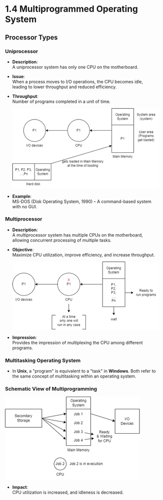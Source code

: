 # 1.4 Multiprogrammed Operating System

## Processor Types

### Uniprocessor
- **Description**:  
  A uniprocessor system has only one CPU on the motherboard.
  
- **Issue**:  
  When a process moves to I/O operations, the CPU becomes idle, leading to lower throughput and reduced efficiency.

- **Throughput**:  
  Number of programs completed in a unit of time.
  
  ![Uniprocessor Overview](img/uniprocessor.drawio.png)
  
- **Example**:  
  MS-DOS (Disk Operating System, 1990) – A command-based system with no GUI.

### Multiprocessor
- **Description**:  
  A multiprocessor system has multiple CPUs on the motherboard, allowing concurrent processing of multiple tasks.
  
- **Objective**:  
  Maximize CPU utilization, improve efficiency, and increase throughput.
  
  ![Multiprocessor Overview](img/multiprocessor.drawio.png)

- **Impression**:  
  Provides the impression of multiplexing the CPU among different programs.

### Multitasking Operating System
- In **Unix**, a "program" is equivalent to a "task" in **Windows**. Both refer to the same concept of multitasking within an operating system.

### Schematic View of Multiprogramming
![Schematic View of Multiprogramming](img/schematic_view_of_multiprogramming.drawio.png)

- **Impact**:  
  CPU utilization is increased, and idleness is decreased.
